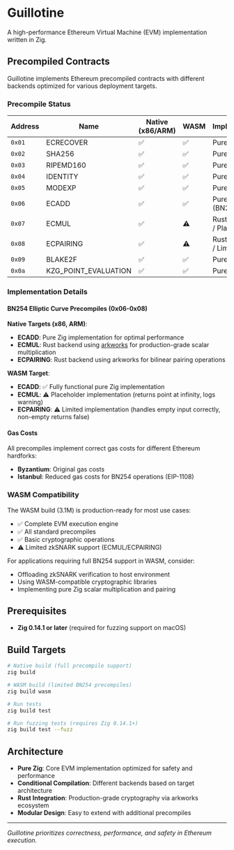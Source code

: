 # Guillotine

A high-performance Ethereum Virtual Machine (EVM) implementation written in Zig.

## Precompiled Contracts

Guillotine implements Ethereum precompiled contracts with different backends optimized for various deployment targets.

### Precompile Status

| Address | Name | Native (x86/ARM) | WASM | Implementation |
|---------|------|------------------|------|----------------|
| `0x01` | ECRECOVER | ✅ | ✅ | Pure Zig |
| `0x02` | SHA256 | ✅ | ✅ | Pure Zig |
| `0x03` | RIPEMD160 | ✅ | ✅ | Pure Zig |
| `0x04` | IDENTITY | ✅ | ✅ | Pure Zig |
| `0x05` | MODEXP | ✅ | ✅ | Pure Zig |
| `0x06` | ECADD | ✅ | ✅ | Pure Zig (BN254) |
| `0x07` | ECMUL | ✅ | ⚠️ | Rust (arkworks) / Placeholder |
| `0x08` | ECPAIRING | ✅ | ⚠️ | Rust (arkworks) / Limited |
| `0x09` | BLAKE2F | ✅ | ✅ | Pure Zig |
| `0x0a` | KZG_POINT_EVALUATION | ✅ | ✅ | Pure Zig |

### Implementation Details

#### BN254 Elliptic Curve Precompiles (0x06-0x08)

**Native Targets (x86, ARM)**:
- **ECADD**: Pure Zig implementation for optimal performance
- **ECMUL**: Rust backend using [arkworks](https://arkworks.rs/) for production-grade scalar multiplication
- **ECPAIRING**: Rust backend using arkworks for bilinear pairing operations

**WASM Target**:
- **ECADD**: ✅ Fully functional pure Zig implementation
- **ECMUL**: ⚠️ Placeholder implementation (returns point at infinity, logs warning)
- **ECPAIRING**: ⚠️ Limited implementation (handles empty input correctly, non-empty returns false)

#### Gas Costs

All precompiles implement correct gas costs for different Ethereum hardforks:
- **Byzantium**: Original gas costs
- **Istanbul**: Reduced gas costs for BN254 operations (EIP-1108)

### WASM Compatibility

The WASM build (3.1M) is production-ready for most use cases:
- ✅ Complete EVM execution engine
- ✅ All standard precompiles
- ✅ Basic cryptographic operations
- ⚠️ Limited zkSNARK support (ECMUL/ECPAIRING)

For applications requiring full BN254 support in WASM, consider:
- Offloading zkSNARK verification to host environment
- Using WASM-compatible cryptographic libraries
- Implementing pure Zig scalar multiplication and pairing

## Prerequisites

- **Zig 0.14.1 or later** (required for fuzzing support on macOS)

## Build Targets

```bash
# Native build (full precompile support)
zig build

# WASM build (limited BN254 precompiles)
zig build wasm

# Run tests
zig build test

# Run fuzzing tests (requires Zig 0.14.1+)
zig build test --fuzz
```

## Architecture

- **Pure Zig**: Core EVM implementation optimized for safety and performance
- **Conditional Compilation**: Different backends based on target architecture
- **Rust Integration**: Production-grade cryptography via arkworks ecosystem
- **Modular Design**: Easy to extend with additional precompiles

---

*Guillotine prioritizes correctness, performance, and safety in Ethereum execution.*